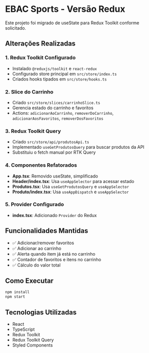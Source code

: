 # EBAC Sports - Versão Redux

Este projeto foi migrado de useState para Redux Toolkit conforme solicitado.

## Alterações Realizadas

### 1. Redux Toolkit Configurado
- Instalado `@reduxjs/toolkit` e `react-redux`
- Configurado store principal em `src/store/index.ts`
- Criados hooks tipados em `src/store/hooks.ts`

### 2. Slice do Carrinho
- Criado `src/store/slices/carrinhoSlice.ts`
- Gerencia estado do carrinho e favoritos
- Actions: `adicionarAoCarrinho`, `removerDoCarrinho`, `adicionarAosFavoritos`, `removerDosFavoritos`

### 3. Redux Toolkit Query
- Criado `src/store/api/produtosApi.ts`
- Implementado `useGetProdutosQuery` para buscar produtos da API
- Substituiu o fetch manual por RTK Query

### 4. Componentes Refatorados
- **App.tsx**: Removido useState, simplificado
- **Header/index.tsx**: Usa `useAppSelector` para acessar estado
- **Produtos.tsx**: Usa `useGetProdutosQuery` e `useAppSelector`
- **Produto/index.tsx**: Usa `useAppDispatch` e `useAppSelector`

### 5. Provider Configurado
- **index.tsx**: Adicionado `Provider` do Redux

## Funcionalidades Mantidas
- ✅ Adicionar/remover favoritos
- ✅ Adicionar ao carrinho
- ✅ Alerta quando item já está no carrinho
- ✅ Contador de favoritos e itens no carrinho
- ✅ Cálculo do valor total

## Como Executar
```bash
npm install
npm start
```

## Tecnologias Utilizadas
- React
- TypeScript
- Redux Toolkit
- Redux Toolkit Query
- Styled Components

